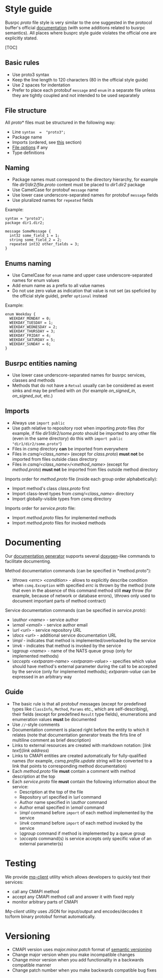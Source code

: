 # Style guide

Busrpc *proto* file style is very similar to the one suggested in the protocol buffer's official [documentation](https://developers.google.com/protocol-buffers/docs/style) (with some additions related to busrpc semantics). All places where busprc style guide violates the official one are explicitly stated.

[TOC]

## Basic rules

* Use proto3 syntax
* Keep the line length to 120 characters (80 in the official style guide)
* Use 2 spaces for indentation
* Prefer to place each protobuf `message` and `enum` in a separate file unless they are tightly coupled and not intended to be used separately

## File structure

All *proto** files must be structured in the following way:
* Line `syntax  =  "proto3";`
* Package name
* Imports (ordered, see [this](./style.md#imports) section)
* [File options](https://developers.google.com/protocol-buffers/docs/proto3#options) if any
* Type definitions

## Naming

* Package names must correspond to the directory hierarchy, for example file *dir1/dir2/file.proto* content must be placed to *dir1.dir2* package
* Use CamelCase for protobuf `message` name
* Use lower case underscore-separated names for protobuf `message` fields
* Use pluralized names for `repeated` fields

Example:
```
syntax = "proto3";
package dir1.dir2;

message SomeMessage {
  int32 some_field_1 = 1;
  string some_field_2 = 2;
  repeated int32 other_fields = 3;
}
```

## Enums naming

* Use CamelCase for `enum` name and upper case underscore-separated names for enum values
* Add enum name as a prefix to all value names
* Do not use zero value as indication that value is not set (as speficied by the official style guide), prefer `optional` instead

Example:
```
enum Weekday {
  WEEKDAY_MONDAY = 0;
  WEEKDAY_TUESDAY = 1;
  WEEKDAY_WEDNESDAY = 2;
  WEEKDAY_THURSDAY = 3;
  WEEKDAY_FRIDAY = 4;
  WEEKDAY_SATURDAY = 5;
  WEEKDAY_SUNDAY = 6;
}
```

## Busrpc entities naming

* Use lower case underscore-separated names for busrpc services, classes and methods
* Methods that do not have a `Retval` usually can be considered as event sinks and may be prefixed with *on* (for example *on_signed_in*, *on_signed_out*, etc.)

## Imports

* Always use `import public` 
* Use path relative to repository root when importing *proto* files (for example, if file *dir1/dir2/some.proto* should be imported to any other file (even in the same directory) do this with `import public "dir1/dir2/some.proto"`)
* Files in *csmq* directory **can** be imported from everywhere
* Files in *csmq/<class_name>* (except for *class.proto*) **must not** be imported from files outside class directory
* Files in *csmq/<class_name>/<method_name>* (except for *method.proto*) **must not** be imported from files outside method directory

Imports order for *method.proto* file (inside each group order alphabetically):
* Import method's class *class.proto* first
* Import class-level types from *csmq/<class_name>* directory
* Import globally-visible types from *csmq* directory

Imports order for *service.proto* file:
* Import *method.proto* files for implemented methods
* Import *method.proto* files for invoked methods

# Documenting

Our [documentation generator](https://gitlab-595988116.camfrog.com/camshare/common/mq-docs) supports several [doxygen](https://www.doxygen.nl/)-like commands to facilitate documenting.

Method documentation commands (can be specified in *method.proto"):
* *\throws \<errc\> \<condition\>* - allows to explicitly describe condition when `csmq.Exception` with specified *errc* is thrown by the method (note that even in the absence of this command method still **may** throw (for example, because of network or database errors), *\throws* only used to document important parts of method contract)

Service documentation commands (can be specified in *service.proto*):
* *\author \<name\>* - service author
* *\email \<email\>* - service author email
* *\url \<url\>* - service repository URL
* *\docs \<url\>* - additional service documentation URL
* *\impl* - indicates that method is implemented/overloaded by the service
* *\invk* - indicates that method is invoked by the service
* *\qgroup \<name\>* - name of the NATS queue group (only for implemented methods)
* *\accepts \<extparam-name\> \<extparam-value\>* - specifies which value should have method's external parameter during the call to be accepted by the service (only for implemented methods); *extparam-value* can be expressed in an arbitrary way

## Guide

* The basic rule is that all protobuf messages (except for predefined types like `ClassInfo`, `Method`, `Params` etc., which are self-describing), their fields (except for predefined `Result` type fields), enumerations and enumeration values **must** be documented
* Use `//`-style comments
* Documentation comment is placed right before the entity to which it relates (note that documentation generator treats the firts line of multiline comment as brief description)
* Links to external resources are created with markdown notation: \[*link text*\]\(*link address*\)
* Links to CMAPI entities are created automatically for fully-qualified names (for example, *csmq.profile.update* string will be converted to a link that points to corresponding method documentation)
* Each *method.proto* file **must** contain a comment with method description at the top
* Each *service.proto* file **must** contain the following information about the service:
  * Description at the top of the file
  * Repository url specified in *\url* command
  * Author name specified in *\author* command
  * Author email specified in *\email* command
  * *\impl* command before `import` of each method implemented by the service
  * *\invk* command before `import` of each method invoked by the service
  * *\qgroup* command if method is implemented by a queue group
  * *\accepts* command(s) is service accepts only specific value of an external parameter(s)

# Testing

We provide [mq-client](https://gitlab-595988116.camfrog.com/camshare/common/mq-client) utility which allows developers to quickly test their services:
* call any CMAPI method
* accept any CMAPI method call and answer it with fixed reply
* monitor arbitrary parts of CMAPI

*Mq-client* utility uses JSON for input/output and encodes/decodes it to/form binary protobuf format automatically.

# Versioning

* CMAPI version uses *major.minor.patch* format of [semantic versioning](https://semver.org/)
* Change major version when you make incompatible changes
* Change minor version when you add functionality in a backwards compatible manner
* Change patch number when you make backwards compatible bug fixes

